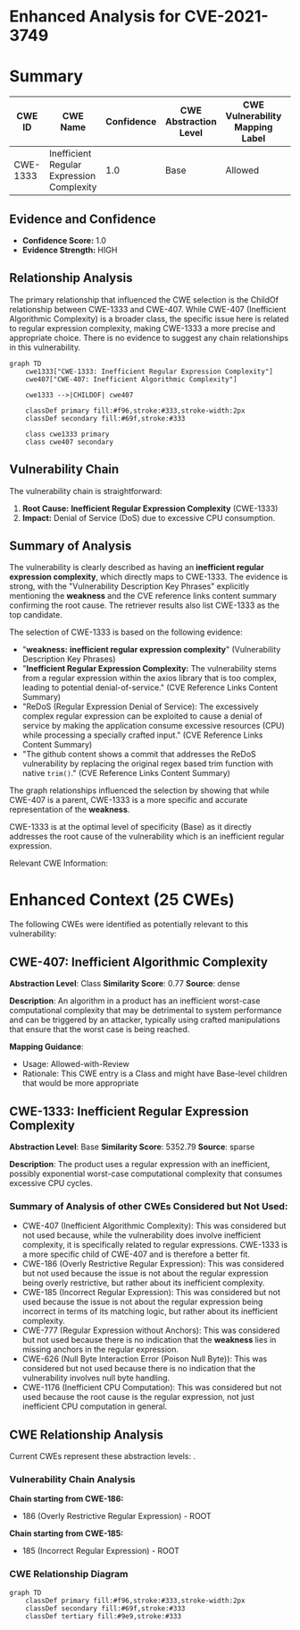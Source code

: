 # Enhanced Analysis for CVE-2021-3749

# Summary
| CWE ID | CWE Name | Confidence | CWE Abstraction Level | CWE Vulnerability Mapping Label | CWE-Vulnerability Mapping Notes |
|---|---|---|---|---|---|
| CWE-1333 | Inefficient Regular Expression Complexity | 1.0 | Base | Allowed | Primary CWE |

## Evidence and Confidence

*   **Confidence Score:** 1.0
*   **Evidence Strength:** HIGH

## Relationship Analysis
The primary relationship that influenced the CWE selection is the ChildOf relationship between CWE-1333 and CWE-407. While CWE-407 (Inefficient Algorithmic Complexity) is a broader class, the specific issue here is related to regular expression complexity, making CWE-1333 a more precise and appropriate choice. There is no evidence to suggest any chain relationships in this vulnerability.

```mermaid
graph TD
    cwe1333["CWE-1333: Inefficient Regular Expression Complexity"]
    cwe407["CWE-407: Inefficient Algorithmic Complexity"]
    
    cwe1333 -->|CHILDOF| cwe407
    
    classDef primary fill:#f96,stroke:#333,stroke-width:2px
    classDef secondary fill:#69f,stroke:#333
    
    class cwe1333 primary
    class cwe407 secondary
```

## Vulnerability Chain
The vulnerability chain is straightforward:
1.  **Root Cause:** **Inefficient Regular Expression Complexity** (CWE-1333)
2.  **Impact:** Denial of Service (DoS) due to excessive CPU consumption.

## Summary of Analysis
The vulnerability is clearly described as having an **inefficient regular expression complexity**, which directly maps to CWE-1333. The evidence is strong, with the "Vulnerability Description Key Phrases" explicitly mentioning the **weakness** and the CVE reference links content summary confirming the root cause. The retriever results also list CWE-1333 as the top candidate.

The selection of CWE-1333 is based on the following evidence:

*   "**weakness:** **inefficient regular expression complexity**" (Vulnerability Description Key Phrases)
*   "**Inefficient Regular Expression Complexity:** The vulnerability stems from a regular expression within the axios library that is too complex, leading to potential denial-of-service." (CVE Reference Links Content Summary)
*   "ReDoS (Regular Expression Denial of Service): The excessively complex regular expression can be exploited to cause a denial of service by making the application consume excessive resources (CPU) while processing a specially crafted input." (CVE Reference Links Content Summary)
*   "The github content shows a commit that addresses the ReDoS vulnerability by replacing the original regex based trim function with native `trim()`." (CVE Reference Links Content Summary)

The graph relationships influenced the selection by showing that while CWE-407 is a parent, CWE-1333 is a more specific and accurate representation of the **weakness**.

CWE-1333 is at the optimal level of specificity (Base) as it directly addresses the root cause of the vulnerability which is an inefficient regular expression.

Relevant CWE Information:

# Enhanced Context (25 CWEs)
The following CWEs were identified as potentially relevant to this vulnerability:

## CWE-407: Inefficient Algorithmic Complexity
**Abstraction Level**: Class
**Similarity Score**: 0.77
**Source**: dense

**Description**:
An algorithm in a product has an inefficient worst-case computational complexity that may be detrimental to system performance and can be triggered by an attacker, typically using crafted manipulations that ensure that the worst case is being reached.

**Mapping Guidance**:
- Usage: Allowed-with-Review
- Rationale: This CWE entry is a Class and might have Base-level children that would be more appropriate

## CWE-1333: Inefficient Regular Expression Complexity
**Abstraction Level**: Base
**Similarity Score**: 5352.79
**Source**: sparse

**Description**:
The product uses a regular expression with an inefficient, possibly exponential worst-case computational complexity that consumes excessive CPU cycles.

### Summary of Analysis of other CWEs Considered but Not Used:

*   CWE-407 (Inefficient Algorithmic Complexity): This was considered but not used because, while the vulnerability does involve inefficient complexity, it is specifically related to regular expressions. CWE-1333 is a more specific child of CWE-407 and is therefore a better fit.
*   CWE-186 (Overly Restrictive Regular Expression): This was considered but not used because the issue is not about the regular expression being overly restrictive, but rather about its inefficient complexity.
*   CWE-185 (Incorrect Regular Expression): This was considered but not used because the issue is not about the regular expression being incorrect in terms of its matching logic, but rather about its inefficient complexity.
*   CWE-777 (Regular Expression without Anchors): This was considered but not used because there is no indication that the **weakness** lies in missing anchors in the regular expression.
*   CWE-626 (Null Byte Interaction Error (Poison Null Byte)): This was considered but not used because there is no indication that the vulnerability involves null byte handling.
*   CWE-1176 (Inefficient CPU Computation): This was considered but not used because the root cause is the regular expression, not just inefficient CPU computation in general.


## CWE Relationship Analysis

Current CWEs represent these abstraction levels: .


### Vulnerability Chain Analysis

**Chain starting from CWE-186:**
- 186 (Overly Restrictive Regular Expression) - ROOT


**Chain starting from CWE-185:**
- 185 (Incorrect Regular Expression) - ROOT



### CWE Relationship Diagram

```mermaid
graph TD
    classDef primary fill:#f96,stroke:#333,stroke-width:2px
    classDef secondary fill:#69f,stroke:#333
    classDef tertiary fill:#9e9,stroke:#333
```